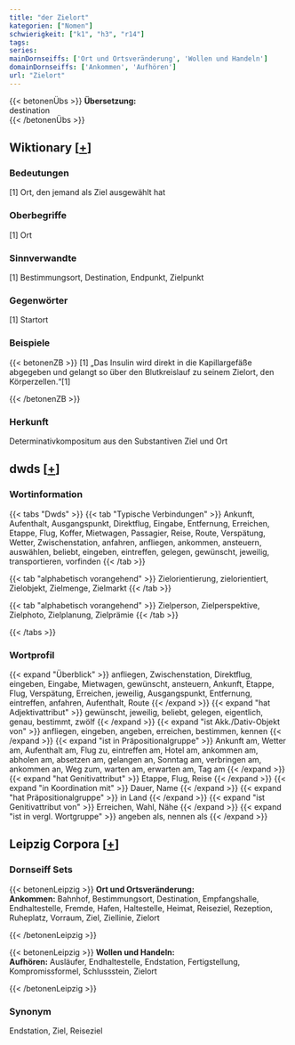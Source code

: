```yaml
---
title: "der Zielort"
kategorien: ["Nomen"]
schwierigkeit: ["k1", "h3", "r14"]
tags:
series:
mainDornseiffs: ['Ort und Ortsveränderung', 'Wollen und Handeln']
domainDornseiffs: ['Ankommen', 'Aufhören']
url: "Zielort"
---
```


{{< betonenÜbs >}}
**Übersetzung:**  
destination  
{{< /betonenÜbs >}}

## Wiktionary [[+](https://de.wiktionary.org/wiki/Zielort)]

### Bedeutungen
[1] Ort, den jemand als Ziel ausgewählt hat  

### Oberbegriffe
[1] Ort  

### Sinnverwandte
[1] Bestimmungsort, Destination, Endpunkt, Zielpunkt  

### Gegenwörter
[1] Startort  

### Beispiele
{{< betonenZB >}}
[1] „Das Insulin wird direkt in die Kapillargefäße abgegeben und gelangt so über den Blutkreislauf zu seinem Zielort, den Körperzellen.“[1]  

{{< /betonenZB >}}
### Herkunft
Determinativkompositum aus den Substantiven Ziel und Ort  



## dwds [[+](https://www.dwds.de/wb/Zielort)]

### Wortinformation
{{< tabs "Dwds" >}}
{{< tab "Typische Verbindungen" >}}
Ankunft, Aufenthalt, Ausgangspunkt, Direktflug, Eingabe, Entfernung, Erreichen, Etappe, Flug, Koffer, Mietwagen, Passagier, Reise, Route, Verspätung, Wetter, Zwischenstation, anfahren, anfliegen, ankommen, ansteuern, auswählen, beliebt, eingeben, eintreffen, gelegen, gewünscht, jeweilig, transportieren, vorfinden
{{< /tab >}}

{{< tab "alphabetisch vorangehend" >}}
Zielorientierung, zielorientiert, Zielobjekt, Zielmenge, Zielmarkt
{{< /tab >}}

{{< tab "alphabetisch vorangehend" >}}
Zielperson, Zielperspektive, Zielphoto, Zielplanung, Zielprämie
{{< /tab >}}

{{< /tabs >}}

### Wortprofil
{{< expand "Überblick" >}} anfliegen, Zwischenstation, Direktflug, eingeben, Eingabe, Mietwagen, gewünscht, ansteuern, Ankunft, Etappe, Flug, Verspätung, Erreichen, jeweilig, Ausgangspunkt, Entfernung, eintreffen, anfahren, Aufenthalt, Route {{< /expand >}}
{{< expand "hat Adjektivattribut" >}} gewünscht, jeweilig, beliebt, gelegen, eigentlich, genau, bestimmt, zwölf {{< /expand >}}
{{< expand "ist Akk./Dativ-Objekt von" >}} anfliegen, eingeben, angeben, erreichen, bestimmen, kennen {{< /expand >}}
{{< expand "ist in Präpositionalgruppe" >}} Ankunft am, Wetter am, Aufenthalt am, Flug zu, eintreffen am, Hotel am, ankommen am, abholen am, absetzen am, gelangen an, Sonntag am, verbringen am, ankommen an, Weg zum, warten am, erwarten am, Tag am {{< /expand >}}
{{< expand "hat Genitivattribut" >}} Etappe, Flug, Reise {{< /expand >}}
{{< expand "in Koordination mit" >}} Dauer, Name {{< /expand >}}
{{< expand "hat Präpositionalgruppe" >}} in Land {{< /expand >}}
{{< expand "ist Genitivattribut von" >}} Erreichen, Wahl, Nähe {{< /expand >}}
{{< expand "ist in vergl. Wortgruppe" >}} angeben als, nennen als {{< /expand >}}

## Leipzig Corpora [[+](https://corpora.uni-leipzig.de/en/res?word=Zielort&corpusId=deu_newscrawl-public_2018)]

### Dornseiff Sets
{{< betonenLeipzig >}}
**Ort und Ortsveränderung:**  
**Ankommen:** Bahnhof, Bestimmungsort, Destination, Empfangshalle, Endhaltestelle, Fremde, Hafen, Haltestelle, Heimat, Reiseziel, Rezeption, Ruheplatz, Vorraum, Ziel, Ziellinie, Zielort  

{{< /betonenLeipzig >}}


{{< betonenLeipzig >}}
**Wollen und Handeln:**  
**Aufhören:** Ausläufer, Endhaltestelle, Endstation, Fertigstellung, Kompromissformel, Schlussstein, Zielort  

{{< /betonenLeipzig >}}

### Synonym
Endstation, Ziel, Reiseziel

